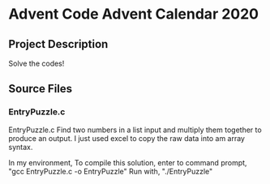 # Advent Code Advent Calendar 2020
## Project Description
Solve the codes!


## Source Files
### EntryPuzzle.c
EntryPuzzle.c
Find two numbers in a list input and multiply them together to produce an output.
I just used excel to copy the raw data into am array syntax.

In my environment,
To compile this solution, enter to command prompt,
    "gcc EntryPuzzle.c -o EntryPuzzle"
Run with,
    "./EntryPuzzle"